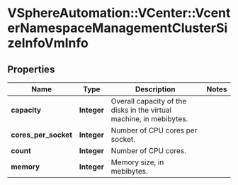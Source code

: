 # VSphereAutomation::VCenter::VcenterNamespaceManagementClusterSizeInfoVmInfo

## Properties
Name | Type | Description | Notes
------------ | ------------- | ------------- | -------------
**capacity** | **Integer** | Overall capacity of the disks in the virtual machine, in mebibytes. | 
**cores_per_socket** | **Integer** | Number of CPU cores per socket. | 
**count** | **Integer** | Number of CPU cores. | 
**memory** | **Integer** | Memory size, in mebibytes. | 


